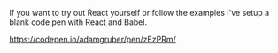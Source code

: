 If you want to try out React yourself or follow the examples I've setup a blank code pen with React and Babel.

https://codepen.io/adamgruber/pen/zEzPRm/
